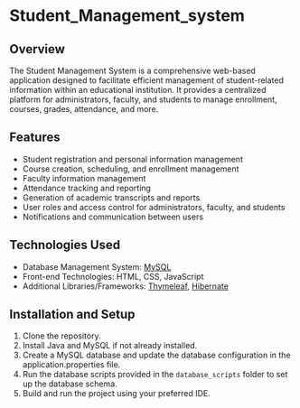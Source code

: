 # Student_Management_system

## Overview
The Student Management System is a comprehensive web-based application designed to facilitate efficient management of student-related information within an educational institution. It provides a centralized platform for administrators, faculty, and students to manage enrollment, courses, grades, attendance, and more.

## Features
- Student registration and personal information management
- Course creation, scheduling, and enrollment management
- Faculty information management
- Attendance tracking and reporting
- Generation of academic transcripts and reports
- User roles and access control for administrators, faculty, and students
- Notifications and communication between users

## Technologies Used
- Database Management System: [MySQL](https://www.mysql.com)
- Front-end Technologies: HTML, CSS, JavaScript
- Additional Libraries/Frameworks: [Thymeleaf](https://www.thymeleaf.org), [Hibernate](https://hibernate.org)

## Installation and Setup
1. Clone the repository.
2. Install Java and MySQL if not already installed.
3. Create a MySQL database and update the database configuration in the application.properties file.
4. Run the database scripts provided in the `database_scripts` folder to set up the database schema.
5. Build and run the project using your preferred IDE.

